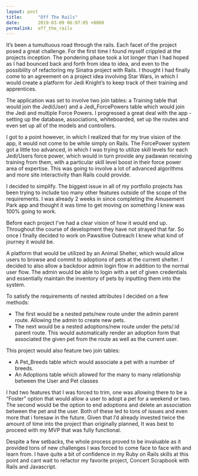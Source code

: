```yaml
---
layout: post
title:      "Off The Rails"
date:       2019-03-09 06:07:05 +0000
permalink:  off_the_rails
---
```





It’s been a tumultuous road through the rails.  Each facet of the project posed a great challenge.  For the first time I found myself crippled at the projects inception.  The pondering phase took a lot longer than I had hoped as I had bounced back and forth from idea to idea, and even to the possibility of refactoring my Sinatra project with Rails.  I thought I had finally come to an agreement on a project idea involving Star Wars, in which I would create a platform for Jedi Knight’s to keep track of their training and apprentices.  

The application was set to involve two join tables: a Training table that would join the Jedi(User) and a Jedi_ForcePowers table which would join the Jedi and multiple Force Powers.  I progressed a great deal with the app - setting up the database, associations, whiteboarded, set up the routes and even set up all of the models and controllers.

I got to a point however, in which I realized that for my true vision of the app, it would not come to be while simply on Rails.  The ForcePower system  got a little too advanced, in which I was trying to utilize skill levels for each Jedi/Users force power, which would in turn provide any padawan receiving training from them, with a particular skill level boost in their force power area of expertise.  This was going to involve a lot of advanced algorithms and more site interactivity than Rails could provide. 

I decided to simplify.  The biggest issue in all of my portfolio projects has been trying to include too many other features outside of the scope of the requirements.  I was already 2 weeks in since completing the Amusement Park app and thought it was time to get moving on something I knew was 100% going to work.

Before each project I’ve had a clear vision of how it would end up.  Throughout the course of development they have not strayed that far.   So once I finally decided  to work on Pawsitive Outreach I knew what kind of journey it would be.

A platform that would be utilized by an Animal Shelter, which would allow users to browse and commit to adoptions of pets at the current shelter.  I decided to also allow a backdoor admin login flow in addition to the normal user flow.  The admin would be able to login with a set of given credentials and essentially maintain the inventory of pets by inputting them into the system.  

To satisfy the requirements of nested attributes I decided on a few methods:
- The first would be a nested pets/new route under the admin parent route.  Allowing the admin to create new pets. 
- The next would be a nested adoptions/new route under the pets/:id parent route. This would automatically render an adoption form that associated the given pet from the route as well as the current user. 

This project would also feature two join tables:
- A Pet_Breeds table which would associate a pet with a number of breeds.
- An Adoptions table which allowed for the many to many relationship between the User and Pet classes


I had two features that I was forced to trim, one was allowing there to be a “Foster” option that would allow a user to adopt a pet for a weekend or two.  The second would be the option to end adoptions and delete an association between the pet and the user.  Both of these led to tons of issues and even more that i foresaw in the future.  Given that I’d already invested twice the amount of time into the project than originally planned, It was best to proceed with my MVP that was fully functional. 

Despite a few setbacks, the whole process proved to be invaluable as it provided tons of new challenges I was forced to come face to face with and learn from.  I have quite a bit of confidence in my Ruby on Rails skills at this point and cant wait to refactor my favorite project, Concert Scrapbook with Rails and Javascript.  
